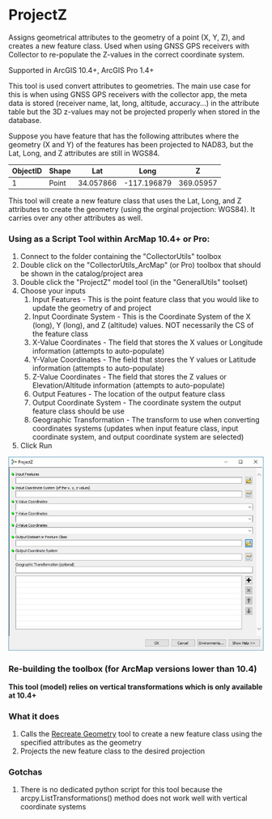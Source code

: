# ProjectZ
Assigns geometrical attributes to the geometry of a point (X, Y, Z), and creates a new feature class. Used when using GNSS GPS receivers with Collector to re-populate the Z-values in the correct coordinate system.

Supported in ArcGIS 10.4+, ArcGIS Pro 1.4+

This tool is used convert attributes to geometries. The main use case for this is when using GNSS GPS receivers with the collector app, the meta data is stored (receiver name, lat, long, altitude, accuracy...) in the attribute table but the 3D z-values may not be projected properly when stored in the database. 

Suppose you have feature that has the following attributes where the geometry (X and Y) of the features has been projected to NAD83, but the Lat, Long, and Z attributes are still in WGS84. 

| ObjectID | Shape   | Lat       | Long        | Z         |
|----------|---------|-----------|-------------|-----------|
| 1        | Point | 34.057866 | -117.196879 | 369.05957 |

This tool will create a new feature class that uses the Lat, Long, and Z attributes to create the geometry (using the orginal projection: WGS84). It carries over any other attributes as well.

### Using as a Script Tool within ArcMap 10.4+ or Pro:

1. Connect to the folder containing the "CollectorUtils" toolbox
2. Double click on the "CollectorUtils_ArcMap" (or Pro) toolbox that should be shown in the catalog/project area
3. Double click the "ProjectZ" model tool (in the "GeneralUtils" toolset)
4. Choose your inputs
    1. Input Features - This is the point feature class that you would like to update the geometry of and project
    2. Input Coordinate System - This is the Coordinate System of the X (long), Y (long), and Z (altitude) values. NOT necessarily the CS of the feature class
    3. X-Value Coordinates - The field that stores the X values or Longitude information (attempts to auto-populate)
    4. Y-Value Coordinates - The field that stores the Y values or Latitude information (attempts to auto-populate)
    5. Z-Value Coordinates - The field that stores the Z values or Elevation/Altitude information (attempts to auto-populate)
    6. Output Features - The location of the output feature class
    7. Output Coordinate System - The coordinate system the output feature class should be use
    8. Geographic Transformation - The transform to use when converting coordinates systems (updates when input feature class, input coordinate system, and output coordinate system are selected)
5. Click Run

![Alt text](images/ProjectZ_interface.JPG "Interface")

### Re-building the toolbox (for ArcMap versions lower than 10.4)

**This tool (model) relies on vertical transformations which is only available at 10.4+** 

### What it does
1. Calls the [Recreate Geometry](recreate_geometry.md) tool to create a new feature class using the specified attributes as the geometry
2. Projects the new feature class to the desired projection

### Gotchas
1. There is no dedicated python script for this tool because the arcpy.ListTransformations() method does not work well with vertical coordinate systems
